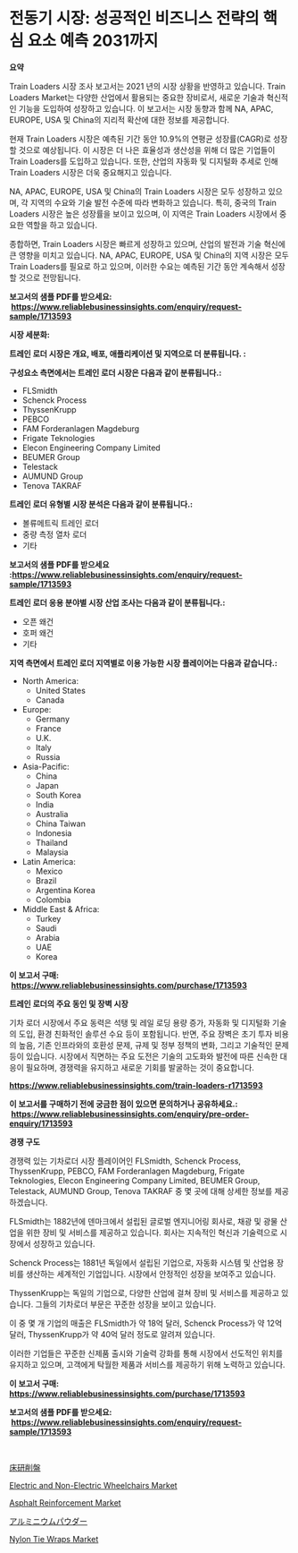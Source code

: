 <p><h1>전동기 시장: 성공적인 비즈니스 전략의 핵심 요소 예측 2031까지</h1></p><p><strong>요약</strong></p>
<p><p>Train Loaders 시장 조사 보고서는 2021 년의 시장 상황을 반영하고 있습니다. Train Loaders Market는 다양한 산업에서 활용되는 중요한 장비로서, 새로운 기술과 혁신적인 기능을 도입하여 성장하고 있습니다. 이 보고서는 시장 동향과 함께 NA, APAC, EUROPE, USA 및 China의 지리적 확산에 대한 정보를 제공합니다.</p><p>현재 Train Loaders 시장은 예측된 기간 동안 10.9%의 연평균 성장률(CAGR)로 성장할 것으로 예상됩니다. 이 시장은 더 나은 효율성과 생산성을 위해 더 많은 기업들이 Train Loaders를 도입하고 있습니다. 또한, 산업의 자동화 및 디지털화 추세로 인해 Train Loaders 시장은 더욱 중요해지고 있습니다.</p><p>NA, APAC, EUROPE, USA 및 China의 Train Loaders 시장은 모두 성장하고 있으며, 각 지역의 수요와 기술 발전 수준에 따라 변화하고 있습니다. 특히, 중국의 Train Loaders 시장은 높은 성장률을 보이고 있으며, 이 지역은 Train Loaders 시장에서 중요한 역할을 하고 있습니다.</p><p>종합하면, Train Loaders 시장은 빠르게 성장하고 있으며, 산업의 발전과 기술 혁신에 큰 영향을 미치고 있습니다. NA, APAC, EUROPE, USA 및 China의 지역 시장은 모두 Train Loaders를 필요로 하고 있으며, 이러한 수요는 예측된 기간 동안 계속해서 성장할 것으로 전망됩니다.</p></p>
<p><strong>보고서의 샘플 PDF를 받으세요: &nbsp;<a href="https://www.reliablebusinessinsights.com/enquiry/request-sample/1713593">https://www.reliablebusinessinsights.com/enquiry/request-sample/1713593</a></strong></p>
<p><strong>시장 세분화:</strong></p>
<p><strong> 트레인 로더 시장은 개요, 배포, 애플리케이션 및 지역으로 더 분류됩니다. :</strong></p>
<p><strong>구성요소 측면에서는 트레인 로더 시장은 다음과 같이 분류됩니다.:</strong></p>
<p><ul><li>FLSmidth</li><li>Schenck Process</li><li>ThyssenKrupp</li><li>PEBCO</li><li>FAM Forderanlagen Magdeburg</li><li>Frigate Teknologies</li><li>Elecon Engineering Company Limited</li><li>BEUMER Group</li><li>Telestack</li><li>AUMUND Group</li><li>Tenova TAKRAF</li></ul></p>
<p><strong> 트레인 로더 유형별 시장 분석은 다음과 같이 분류됩니다.:</strong></p>
<p><ul><li>볼류메트릭 트레인 로더</li><li>중량 측정 열차 로더</li><li>기타</li></ul></p>
<p><strong>보고서의 샘플 PDF를 받으세요 :<a href="https://www.reliablebusinessinsights.com/enquiry/request-sample/1713593">https://www.reliablebusinessinsights.com/enquiry/request-sample/1713593</a></strong></p>
<p><strong> 트레인 로더 응용 분야별 시장 산업 조사는 다음과 같이 분류됩니다.:</strong></p>
<p><ul><li>오픈 왜건</li><li>호퍼 왜건</li><li>기타</li></ul></p>
<p><strong>지역 측면에서 트레인 로더 지역별로 이용 가능한 시장 플레이어는 다음과 같습니다.:</strong></p>
<p><ul>
    <li>
        North America:
        <ul>
            <li>United States</li>
            <li>Canada</li>
        </ul>
    </li>
    <li>
        Europe:
        <ul>
            <li>Germany</li>
            <li>France</li>
            <li>U.K.</li>
            <li>Italy</li>
            <li>Russia</li>
        </ul>
    </li>
    <li>
        Asia-Pacific:
        <ul>
            <li>China</li>
            <li>Japan</li>
            <li>South Korea</li>
            <li>India</li>
            <li>Australia</li>
            <li>China Taiwan</li>
            <li>Indonesia</li>
            <li>Thailand</li>
            <li>Malaysia</li>
        </ul>
    </li>
    <li>
        Latin America:
        <ul>
            <li>Mexico</li>
            <li>Brazil</li>
            <li>Argentina Korea</li>
            <li>Colombia</li>
        </ul>
    </li>
    <li>
        Middle East & Africa:
        <ul>
            <li>Turkey</li>
            <li>Saudi</li>
            <li>Arabia</li>
            <li>UAE</li>
            <li>Korea</li>
        </ul>
    </li>
    </ul></p>
<p><strong>이 보고서 구매: &nbsp;<a href="https://www.reliablebusinessinsights.com/purchase/1713593">https://www.reliablebusinessinsights.com/purchase/1713593</a></strong></p>
<p><strong>트레인 로더의 주요 동인 및 장벽 시장</strong></p>
<p><p>기차 로더 시장에서 주요 동력은 석탱 및 레일 로딩 용량 증가, 자동화 및 디지털화 기술의 도입, 환경 친화적인 솔루션 수요 등이 포함됩니다. 반면, 주요 장벽은 초기 투자 비용의 높음, 기존 인프라와의 호환성 문제, 규제 및 정부 정책의 변화, 그리고 기술적인 문제 등이 있습니다. 시장에서 직면하는 주요 도전은 기술의 고도화와 발전에 따른 신속한 대응이 필요하며, 경쟁력을 유지하고 새로운 기회를 발굴하는 것이 중요합니다.</p></p>
<p><strong><a href="https://www.reliablebusinessinsights.com/train-loaders-r1713593">https://www.reliablebusinessinsights.com/train-loaders-r1713593</a></strong></p>
<p><strong>이 보고서를 구매하기 전에 궁금한 점이 있으면 문의하거나 공유하세요.: &nbsp;<a href="https://www.reliablebusinessinsights.com/enquiry/pre-order-enquiry/1713593">https://www.reliablebusinessinsights.com/enquiry/pre-order-enquiry/1713593</a></strong></p>
<p><strong>경쟁 구도</strong></p>
<p><p>경쟁력 있는 기차로더 시장 플레이어인 FLSmidth, Schenck Process, ThyssenKrupp, PEBCO, FAM Forderanlagen Magdeburg, Frigate Teknologies, Elecon Engineering Company Limited, BEUMER Group, Telestack, AUMUND Group, Tenova TAKRAF 중 몇 곳에 대해 상세한 정보를 제공하겠습니다.</p><p>FLSmidth는 1882년에 덴마크에서 설립된 글로벌 엔지니어링 회사로, 채광 및 광물 산업을 위한 장비 및 서비스를 제공하고 있습니다. 회사는 지속적인 혁신과 기술력으로 시장에서 성장하고 있습니다. </p><p>Schenck Process는 1881년 독일에서 설립된 기업으로, 자동화 시스템 및 산업용 장비를 생산하는 세계적인 기업입니다. 시장에서 안정적인 성장을 보여주고 있습니다.</p><p>ThyssenKrupp는 독일의 기업으로, 다양한 산업에 걸쳐 장비 및 서비스를 제공하고 있습니다. 그들의 기차로더 부문은 꾸준한 성장을 보이고 있습니다.</p><p>이 중 몇 개 기업의 매출은 FLSmidth가 약 18억 달러, Schenck Process가 약 12억 달러, ThyssenKrupp가 약 40억 달러 정도로 알려져 있습니다.</p><p>이러한 기업들은 꾸준한 신제품 출시와 기술력 강화를 통해 시장에서 선도적인 위치를 유지하고 있으며, 고객에게 탁월한 제품과 서비스를 제공하기 위해 노력하고 있습니다.</p></p>
<p><strong>이 보고서 구매: &nbsp; <a href="https://www.reliablebusinessinsights.com/purchase/1713593">https://www.reliablebusinessinsights.com/purchase/1713593</a></strong></p>
<p><strong>보고서의 샘플 PDF를 받으세요: &nbsp;<a href="https://www.reliablebusinessinsights.com/enquiry/request-sample/1713593">https://www.reliablebusinessinsights.com/enquiry/request-sample/1713593</a></strong><strong></strong></p>
<p>&nbsp;</p>
<p><p><a href="https://github.com/GiovaniLeannon/Market-Research-Report-List-1/blob/main/126046480062.md">床研削盤</a></p><p><a href="https://github.com/luckyshygirl/Market-Research-Report-List-4/blob/main/electric-and-non-electric-wheelchairs-market.md">Electric and Non-Electric Wheelchairs Market</a></p><p><a href="https://www.linkedin.com/pulse/asphalt-reinforcement-market-research-report-key-successful-business-3gr4f">Asphalt Reinforcement Market</a></p><p><a href="https://github.com/SkylarDaniel70/Market-Research-Report-List-1/blob/main/799068380061.md">アルミニウムパウダー</a></p><p><a href="https://issuu.com/reportprime-2/docs/nylon-tie-wraps-market-size-2030.pptx">Nylon Tie Wraps Market</a></p></p>